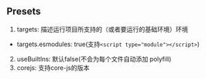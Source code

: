 ## Presets
1. targets: 描述运行项目所支持的（或者要运行的基础环境）环境
  - targets.esmodules: true(支持`<script type="module"></script>`)
2. useBuiltIns: 默认false(不会为每个文件自动添加 polyfill)
3. corejs: 支持core-js的版本